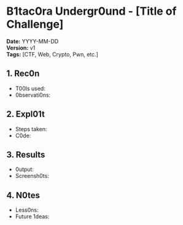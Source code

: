 # B1tac0ra Undergr0und - [Title of Challenge]

**Date:** YYYY-MM-DD  
**Version:** v1  
**Tags:** [CTF, Web, Crypto, Pwn, etc.]

## 1. Rec0n
- T00ls used:
- 0bservati0ns:

## 2. Expl01t
- Steps taken:
- C0de:

## 3. Results
- 0utput:
- Screensh0ts:

## 4. N0tes
- Less0ns:
- Future 1deas: